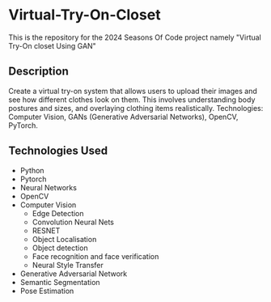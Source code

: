 # Virtual-Try-On-Closet

This is the repository for the 2024 Seasons Of Code project namely "Virtual Try-On closet Using GAN"

## Description
Create a virtual try-on system that allows users to upload their images and see how different clothes look on them. This involves understanding body postures and sizes, and overlaying clothing items realistically. Technologies: Computer Vision, GANs (Generative Adversarial Networks), OpenCV, PyTorch.

## Technologies Used
  - Python
  - Pytorch
  - Neural Networks
  - OpenCV
  - Computer Vision
     - Edge Detection
     - Convolution Neural Nets
     - RESNET
     - Object Localisation
     - Object detection
     - Face recognition and face verification
     - Neural Style Transfer
  - Generative Adversarial Network
  - Semantic Segmentation
  - Pose Estimation
    
